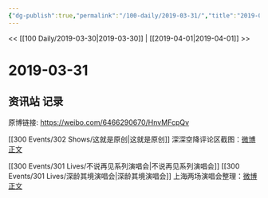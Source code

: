 ```yaml
---
{"dg-publish":true,"permalink":"/100-daily/2019-03-31/","title":"2019-03-31"}
---
```



<< [[100 Daily/2019-03-30\|2019-03-30]] | [[2019-04-01\|2019-04-01]] >>

# 2019-03-31

## 资讯站 记录

原博链接: https://weibo.com/6466290670/HnvMFcpQv

[[300 Events/302 Shows/这就是原创\|这就是原创]]
深深空降评论区截图：[微博正文](https://m.weibo.cn/6466290670/4356016445615069)

[[300 Events/301 Lives/不说再见系列演唱会\|不说再见系列演唱会]] [[300 Events/301 Lives/深龄其境演唱会\|深龄其境演唱会]]
上海两场演唱会整理：[微博正文](https://m.weibo.cn/6466290670/4355966880772426)
